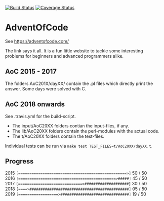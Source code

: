 [![Build Status](https://travis-ci.org/zr123/AdventOfCode.svg?branch=master)](https://travis-ci.org/zr123/AdventOfCode) [![Coverage Status](https://coveralls.io/repos/github/zr123/AdventOfCode/badge.svg)](https://coveralls.io/github/zr123/AdventOfCode) 
# AdventOfCode

See https://adventofcode.com/

The link says it all. It is a fun little website to tackle some interesting problems for beginners and advanced programmers alike. 

## AoC 2015 - 2017

The folders AoC201X/dayXX/ contain the .pl files which directly print the answer. Some days were solved with C.

## AoC 2018 onwards

See .travis.yml for the build-script.

* The input/AoC20XX folders contian the input-files, if any.
* The lib/AoC20XX folders contain the perl-modules with the actual code.
* The t/AoC20XX folders contain the test-files.

Individual tests can be run via `make test TEST_FILES=t/AoC20XX/dayXX.t`.

## Progress

2015 `[=================================================>]` 50 / 50 <br />
2016 `[============================================>#####]` 45 / 50 <br />
2017 `[=============================>####################]` 30 / 50 <br />
2018 `[====>#############################################]` 05 / 50 <br />
2019 `[==================>###############################]` 19 / 50 <br />
